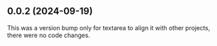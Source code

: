 ## 0.0.2 (2024-09-19)

This was a version bump only for textarea to align it with other projects, there were no code changes.